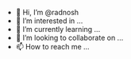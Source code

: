 - 👋 Hi, I’m @radnosh
- 👀 I’m interested in ...
- 🌱 I’m currently learning ...
- 💞️ I’m looking to collaborate on ...
- 📫 How to reach me ...

<!---
radnosh/radnosh is a ✨ special ✨ repository because its `README.md` (this file) appears on your GitHub profile.
You can click the Preview link to take a look at your changes.
--->
